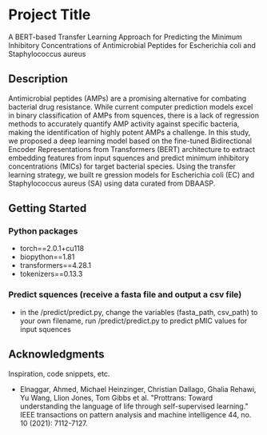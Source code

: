# Project Title

A BERT-based Transfer Learning Approach for Predicting the Minimum Inhibitory Concentrations of Antimicrobial Peptides for Escherichia coli and Staphylococcus aureus

## Description

Antimicrobial peptides (AMPs) are a promising alternative for combating bacterial drug resistance. While current computer prediction models excel in binary classification of AMPs from squences, 
there is a lack of regression methods to accurately quantify AMP activity against specific bacteria, making the identification of highly potent AMPs a challenge. In this study, we proposed a 
deep learning model based on the fine-tuned Bidirectional Encoder Representations from Transformers (BERT) architecture to extract embedding features from input squences and predict minimum inhibitory concentrations (MICs) for target bacterial species. Using the transfer learning strategy, we built re gression models for Escherichia coli (EC) and Staphylococcus aureus (SA) using data curated from DBAASP.

## Getting Started

### Python packages

* torch==2.0.1+cu118
* biopython==1.81
* transformers==4.28.1
* tokenizers==0.13.3

### Predict squences (receive a fasta file and output a csv file)
* in the /predict/predict.py, change the variables (fasta_path, csv_path) to your own filename, run /predict/predict.py to predict pMIC values for input squences

## Acknowledgments

Inspiration, code snippets, etc.
* Elnaggar, Ahmed, Michael Heinzinger, Christian Dallago, Ghalia Rehawi, Yu Wang, Llion Jones, Tom Gibbs et al. "Prottrans: Toward understanding the language of life through self-supervised learning." IEEE transactions on pattern analysis and machine intelligence 44, no. 10 (2021): 7112-7127.
